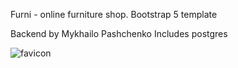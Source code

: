 Furni - online furniture shop.
Bootstrap 5 template

Backend by Mykhailo Pashchenko
Includes postgres 

![favicon](https://github.com/MykhailoOS/furni_webproject_progacademy1/assets/134710332/6fc4dfef-90c9-43a6-9295-0776fb852c4b)
